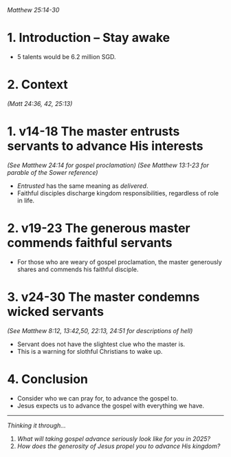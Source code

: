 *Matthew 25:14-30*

# 1. Introduction – Stay awake
- 5 talents would be 6.2 million SGD.

# 2. Context

*(Matt 24:36, 42, 25:13)*


# 1. v14-18 The master entrusts servants to advance His interests
*(See Matthew 24:14 for gospel proclamation)
(See Matthew 13:1-23 for parable of the Sower reference)*
- *Entrusted* has the same meaning as *delivered*.
- Faithful disciples discharge kingdom responsibilities, regardless of role in life.

# 2. v19-23 The generous master commends faithful servants
- For those who are weary of gospel proclamation, the master generously shares and commends his faithful disciple.

# 3. v24-30 The master condemns wicked servants
*(See Matthew 8:12, 13:42,50, 22:13, 24:51 for descriptions of hell)*
- Servant does not have the slightest clue who the master is.
- This is a warning for slothful Christians to wake up.
# 4. Conclusion
- Consider who we can pray for, to advance the gospel to. 
- Jesus expects us to advance the gospel with everything we have.

----
*Thinking it through...*
1. *What will taking gospel advance seriously look like for you in 2025?*
2. *How does the generosity of Jesus propel you to advance His kingdom?*